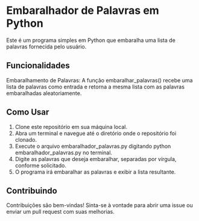 # Embaralhador de Palavras em Python

Este é um programa simples em Python que embaralha uma lista de palavras fornecida pelo usuário.

## Funcionalidades

Embaralhamento de Palavras: A função embaralhar_palavras() recebe uma lista de palavras como entrada e retorna a mesma lista com as palavras embaralhadas aleatoriamente.

## Como Usar

1) Clone este repositório em sua máquina local.
2) Abra um terminal e navegue até o diretório onde o repositório foi clonado.
3) Execute o arquivo embaralhador_palavras.py digitando python embaralhador_palavras.py no terminal.
4) Digite as palavras que deseja embaralhar, separadas por vírgula, conforme solicitado.
5) O programa irá embaralhar as palavras e exibir a lista resultante.

## Contribuindo

Contribuições são bem-vindas! Sinta-se à vontade para abrir uma issue ou enviar um pull request com suas melhorias.